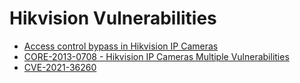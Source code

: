 # Hikvision Vulnerabilities
- [Access control bypass in Hikvision IP Cameras](https://seclists.org/fulldisclosure/2017/Sep/23)
- [CORE-2013-0708 - Hikvision IP Cameras Multiple Vulnerabilities](https://seclists.org/fulldisclosure/2013/Aug/72)
- [CVE-2021-36260](https://github.com/mcw0/PoC/blob/master/CVE-2021-36260.py)
